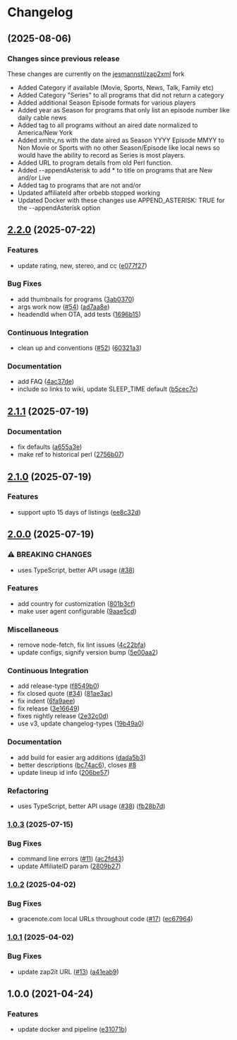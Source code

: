 # Changelog

## (2025-08-06)

### Changes since previous release

These changes are currently on the [jesmannstl/zap2xml](https://github.com/jesmannstl/zap2xml) fork

* Added Category if available (Movie, Sports, News, Talk, Family etc)
* Added Category "Series" to all programs that did not return a category
* Added additional Season Episode formats for various players
* Added year as Season for programs that only list an episode number like daily cable news
* Added <date> tag to all programs without an aired date normalized to America/New York
* Added xmltv\_ns with the date aired as Season YYYY Episode MMYY to Non Movie or Sports with no other Season/Episode like local news so would have the ability to record as Series is most players.
* Added URL to program details from old Perl function.
* Added --appendAsterisk to add \* to title on programs that are New and/or Live
* Added <previously-shown /> tag to programs that are not <New> and/or <Live>
* Updated affiliateId after orbebb stopped working
* Updated Docker with these changes use APPEND\_ASTERISK: TRUE for the --appendAsterisk option



## [2.2.0](https://github.com/jef/zap2xml/compare/v2.1.1...v2.2.0) (2025-07-22)



### Features

* update rating, new, stereo, and cc ([e077f27](https://github.com/jef/zap2xml/commit/e077f2721c78d278db14037776ebdeb4cdee660d))



### Bug Fixes

* add thumbnails for programs ([3ab0370](https://github.com/jef/zap2xml/commit/3ab0370d725c029d64441febb981eeec04f2e1ef))
* args work now ([#54](https://github.com/jef/zap2xml/issues/54)) ([ad7aa8e](https://github.com/jef/zap2xml/commit/ad7aa8e5815b80f6fcb5ae118f29281d481e03d1))
* headendId when OTA, add tests ([1696b15](https://github.com/jef/zap2xml/commit/1696b15712753039d896a6fcbe3145331f9b5b76))



### Continuous Integration

* clean up and conventions ([#52](https://github.com/jef/zap2xml/issues/52)) ([60321a3](https://github.com/jef/zap2xml/commit/60321a37e6410f120be4c8198d39896b8ebea017))



### Documentation

* add FAQ ([4ac37de](https://github.com/jef/zap2xml/commit/4ac37de08e6e4adaeb060465a246558bdc6c2bb7))
* include so links to wiki, update SLEEP\_TIME default ([b5cec7c](https://github.com/jef/zap2xml/commit/b5cec7c951da794041820407860bcee8e0c5b24a))

## [2.1.1](https://github.com/jef/zap2xml/compare/v2.1.0...v2.1.1) (2025-07-19)



### Documentation

* fix defaults ([a655a3e](https://github.com/jef/zap2xml/commit/a655a3e84c2bc7191803d48d581c20b340f3c4e6))
* make ref to historical perl ([2756b07](https://github.com/jef/zap2xml/commit/2756b0766f9e62c85cd8b25178763819cfe8cc51))

## [2.1.0](https://github.com/jef/zap2xml/compare/v2.0.0...v2.1.0) (2025-07-19)



### Features

* support upto 15 days of listings ([ee8c32d](https://github.com/jef/zap2xml/commit/ee8c32dfbb319225b181e8c0d956a56e8473d8cd))

## [2.0.0](https://github.com/jef/zap2xml/compare/v1.0.3...v2.0.0) (2025-07-19)



### ⚠ BREAKING CHANGES

* uses TypeScript, better API usage ([#38](https://github.com/jef/zap2xml/issues/38))

### Features

* add country for customization ([801b3cf](https://github.com/jef/zap2xml/commit/801b3cf725a077c1f6136f1100c751d833d654f1))
* make user agent configurable ([9aae5cd](https://github.com/jef/zap2xml/commit/9aae5cd1e5575e12d56cf04bb550c20fc63e636d))



### Miscellaneous

* remove node-fetch, fix lint issues ([4c22bfa](https://github.com/jef/zap2xml/commit/4c22bfa9e22273893622f476b33319901bd1c810))
* update configs, signify version bump ([5e00aa2](https://github.com/jef/zap2xml/commit/5e00aa2dfc642d3c8a33fb2254178986bedd87a8))



### Continuous Integration

* add release-type ([f8549b0](https://github.com/jef/zap2xml/commit/f8549b00b63aefe3593188ef16e86bf0b06a00dc))
* fix closed quote ([#34](https://github.com/jef/zap2xml/issues/34)) ([81ae3ac](https://github.com/jef/zap2xml/commit/81ae3ac3f6a94c67f8fb908f75e4c120e8fbe08f))
* fix indent ([6fa9aee](https://github.com/jef/zap2xml/commit/6fa9aee5ee907e5b433cfb84c5b881c58247b7eb))
* fix release ([3e16649](https://github.com/jef/zap2xml/commit/3e166499360470c611a1d09d374cfe8cfd9db4e5))
* fixes nightly release ([2e32c0d](https://github.com/jef/zap2xml/commit/2e32c0d78e5b8f3bd2a7205b4706b615178432cb))
* use v3, update changelog-types ([19b49a0](https://github.com/jef/zap2xml/commit/19b49a0c4fb9d0f0a6e841055c888d558652dc86))



### Documentation

* add build for easier arg additions ([dada5b3](https://github.com/jef/zap2xml/commit/dada5b3154a2cb0ad7c4f3dcf2a71dcfc34c3705))
* better descriptions ([bc74ac6](https://github.com/jef/zap2xml/commit/bc74ac6f06664ce8df8db14e5d6a01c46c51b4be)), closes [#8](https://github.com/jef/zap2xml/issues/8)
* update lineup id info ([206be57](https://github.com/jef/zap2xml/commit/206be57e8fc44ca33de683dd8776a9e164ef404f))



### Refactoring

* uses TypeScript, better API usage ([#38](https://github.com/jef/zap2xml/issues/38)) ([fb28b7d](https://github.com/jef/zap2xml/commit/fb28b7d6e6b7316e76637005cc38bee1a44ec8b0))

### [1.0.3](https://www.github.com/jef/zap2xml/compare/v1.0.2...v1.0.3) (2025-07-15)



### Bug Fixes

* command line errors ([#11](https://www.github.com/jef/zap2xml/issues/11)) ([ac2fd43](https://www.github.com/jef/zap2xml/commit/ac2fd43215f474b051cfeb94d0845752aa4c5ced))
* update AffiliateID param ([2809b27](https://www.github.com/jef/zap2xml/commit/2809b27975c44717cd0c6f40bde6283dcb921a96))

### [1.0.2](https://www.github.com/jef/zap2xml/compare/v1.0.1...v1.0.2) (2025-04-02)



### Bug Fixes

* gracenote.com local URLs throughout code ([#17](https://www.github.com/jef/zap2xml/issues/17)) ([ec67964](https://www.github.com/jef/zap2xml/commit/ec67964282b3b1a391b7fe2190181c562701b89b))

### [1.0.1](https://www.github.com/jef/zap2xml/compare/v1.0.0...v1.0.1) (2025-04-02)



### Bug Fixes

* update zap2it URL ([#13](https://www.github.com/jef/zap2xml/issues/13)) ([a41eab9](https://www.github.com/jef/zap2xml/commit/a41eab9f222f1625c4e20a29068bf81562a38829))

## 1.0.0 (2021-04-24)



### Features

* update docker and pipeline ([e31071b](https://www.github.com/jef/zap2xml/commit/e31071bda880b57cabc174591e6b92a639735436))
